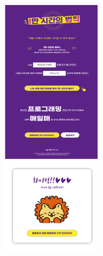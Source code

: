 <img src="./img/10000hours_result.png" width="300" height="500">

<img src="./img/modal_result.png" width="300" height="300">
